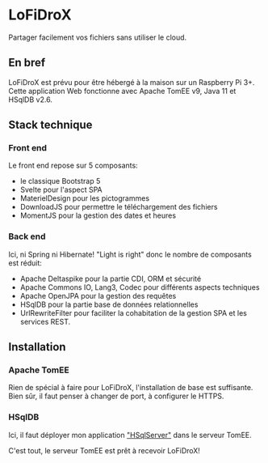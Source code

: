 # LoFiDroX
Partager facilement vos fichiers sans utiliser le cloud. 

## En bref
LoFiDroX est prévu pour être hébergé à la maison sur un Raspberry Pi 3+. Cette application Web fonctionne avec Apache TomEE v9, Java 11 et HSqlDB v2.6.

## Stack technique
### Front end
Le front end repose sur 5 composants:
- le classique Bootstrap 5
- Svelte pour l'aspect SPA
- MaterielDesign pour les pictogrammes
- DownloadJS pour permettre le téléchargement des fichiers
- MomentJS pour la gestion des dates et heures

### Back end
Ici, ni Spring ni Hibernate! "Light is right" donc le nombre de composants est réduit:
- Apache Deltaspike pour la partie CDI, ORM et sécurité
- Apache Commons IO, Lang3, Codec pour différents aspects techniques
- Apache OpenJPA pour la gestion des requêtes 
- HSqlDB pour la partie base de données relationnelles
- UrlRewriteFilter pour faciliter la cohabitation de la gestion SPA et les services REST.

## Installation

### Apache TomEE
Rien de spécial à faire pour LoFiDroX, l'installation de base est suffisante. Bien sûr, il faut penser à changer de port, à configurer le HTTPS.

### HSqlDB
Ici, il faut déployer mon application ["HSqlServer"](https://github.com/GoboTheGeek/HSqlServer) dans le serveur TomEE. 

C'est tout, le serveur TomEE est prêt à recevoir LoFiDroX! 


